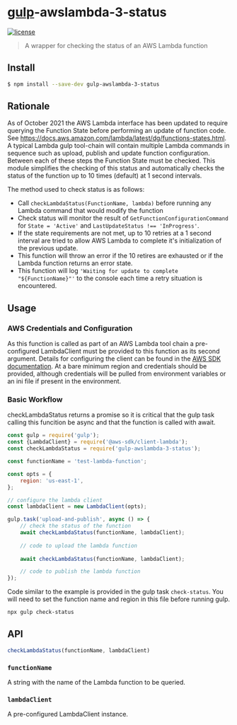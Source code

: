 # [gulp](https://github.com/gulpjs/gulp)-awslambda-3-status

[![license](https://img.shields.io/badge/license-MIT-green.svg)](https://raw.githubusercontent.com/netbymatt/gulp-awslambda-3-status/master/LICENSE)

> A wrapper for checking the status of an AWS Lambda function

## Install

```bash
$ npm install --save-dev gulp-awslambda-3-status
```

## Rationale
As of October 2021 the AWS Lambda interface has been updated to require querying the Function State before performing an update of function code. See https://docs.aws.amazon.com/lambda/latest/dg/functions-states.html. A typical Lambda gulp tool-chain will contain multiple Lambda commands in sequence such as upload, publish and update function configuration. Between each of these steps the Function State must be checked. This module simplifies the checking of this status and automatically checks the status of the function up to 10 times (default) at 1 second intervals.

The method used to check status is as follows:
- Call `checkLambdaStatus(FunctionName, lambda)` before running any Lambda command that would modify the function
- Check status will monitor the result of `GetFunctionConfigurationCommand` for `State = 'Active'` and `LastUpdateStatus !== 'InProgress'`.
- If the state requirements are not met, up to 10 retries at a 1 second interval are tried to allow AWS Lambda to complete it's initialization of the previous update.
- This function will throw an error if the 10 retires are exhausted or if the Lambda function returns an error state.
- This function will log `'Waiting for update to complete "${FunctionName}"'` to the console each time a retry situation is encountered.

## Usage

### AWS Credentials and Configuration

As this function is called as part of an AWS Lambda tool chain a pre-configured LambdaClient must be provided to this function as its second argument. Details for configuring the client can be found in the [AWS SDK documentation](https://docs.aws.amazon.com/AWSJavaScriptSDK/v3/latest/clients/client-lambda/interfaces/lambdaclientconfig.html). At a bare minimum region and credentials should be provided, although credentials will be pulled from environment variables or an ini file if present in the environment.

### Basic Workflow

checkLambdaStatus returns a promise so it is critical that the gulp task calling this funcition be async and that the function is called with await.

```js
const gulp = require('gulp');
const {LambdaClient} = require('@aws-sdk/client-lambda');
const checkLambdaStatus = require('gulp-awslambda-3-status');

const functionName = 'test-lambda-function';

const opts = {
	region: 'us-east-1',
};

// configure the lambda client
const lambdaClient = new LambdaClient(opts);

gulp.task('upload-and-publish', async () => {
	// check the status of the function
	await checkLambdaStatus(functionName, lambdaClient);
	
	// code to upload the lambda function
	
	await checkLambdaStatus(functionName, lambdaClient);

	// code to publish the lambda function
});
```
Code similar to the example is provided in the gulp task `check-status`. You will need to set the function name and region in this file before running gulp.

``` bash
npx gulp check-status
```

## API

```js
checkLambdaStatus(functionName, lambdaClient)
```

### `functionName`

A string with the name of the Lambda function to be queried.

### `lambdaClient`

A pre-configured LambdaClient instance.